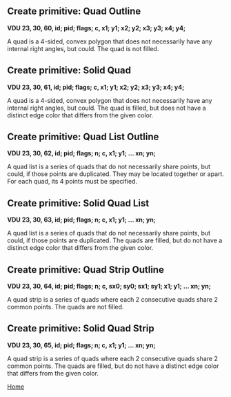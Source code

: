 ## Create primitive: Quad Outline
<b>VDU 23, 30, 60, id; pid; flags; c, x1; y1; x2; y2; x3; y3; x4; y4;</b>

A quad is a 4-sided, convex polygon that does not necessarily have any internal right angles, but could.
The quad is not filled.

## Create primitive: Solid Quad
<b>VDU 23, 30, 61, id; pid; flags; c, x1; y1; x2; y2; x3; y3; x4; y4;</b>

A quad is a 4-sided, convex polygon that does not necessarily have any internal right angles, but could.
The quad is filled, but does not have a distinct
edge color that differs from the given color.

## Create primitive: Quad List Outline
<b>VDU 23, 30, 62, id; pid; flags; n; c, x1; y1; ... xn; yn;</b>

A quad list is a series of quads that do not necessarily share points, but could, if those points are duplicated. They may be located together or apart. For each quad, its 4 points must be specified.

## Create primitive: Solid Quad List
<b>VDU 23, 30, 63, id; pid; flags; n; c, x1; y1; ... xn; yn;</b>

A quad list is a series of quads that do not necessarily share points, but could, if those points are duplicated.
The quads are filled, but do not have a distinct
edge color that differs from the given color.

## Create primitive: Quad Strip Outline
<b>VDU 23, 30, 64, id; pid; flags; n; c, sx0; sy0; sx1; sy1; x1; y1; ... xn; yn;</b>

A quad strip is a series of quads where each 2 consecutive quads share 2 common points. The quads are not filled.

## Create primitive: Solid Quad Strip
<b>VDU 23, 30, 65, id; pid; flags; n; c, x1; y1; ... xn; yn;</b>

A quad strip is a series of quads where each 2 consecutive quads share 2 common points. The quads are filled, but do not have a distinct
edge color that differs from the given color.

[Home](otf_mode.md)
